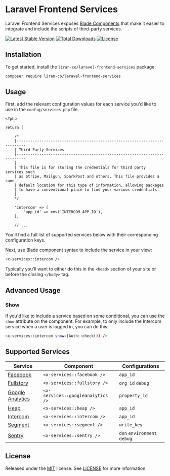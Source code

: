 # Laravel Frontend Services

Laravel Frontend Services exposes [Blade Components](https://laravel.com/docs/8.x/blade#components) that make it easier to integrate and include the scripts of third-party services. 

[![Latest Stable Version](https://poser.pugx.org/liran-co/laravel-frontend-services/v/stable)](https://packagist.org/packages/liran-co/laravel-frontend-services) [![Total Downloads](https://poser.pugx.org/liran-co/laravel-frontend-services/downloads)](https://packagist.org/packages/liran-co/laravel-frontend-services) [![License](https://poser.pugx.org/liran-co/laravel-frontend-services/license)](https://packagist.org/packages/liran-co/laravel-frontend-services)

## Installation

To get started, install the `liran-co/laravel-frontend-services` package:

```bash
composer require liran-co/laravel-frontend-services
```

## Usage

First, add the relevant configuration values for each service you'd like to use in the `config/services.php` file.  

```
<?php

return [

    /*
    |--------------------------------------------------------------------------
    | Third Party Services
    |--------------------------------------------------------------------------
    |
    | This file is for storing the credentials for third party services such
    | as Stripe, Mailgun, SparkPost and others. This file provides a sane
    | default location for this type of information, allowing packages
    | to have a conventional place to find your various credentials.
    |
    */

    'intercom' => [
        'app_id' => env('INTERCOM_APP_ID'),
    ],

    // ...

```


You'll find a full list of supported services below with their corresponding configuration keys.

Next, use Blade component syntax to include the service in your view:

```bash
<x-services::intercom />
```

Typically you'll want to either do this in the `<head>` section of your site or before the closing `</body>` tag.

## Advanced Usage

### Show

If you'd like to include a service based on some conditional, you can use the `show` attribute on the component. For example, to only include the Intercom service when a user is logged in, you can do this:

```bash
<x-services::intercom show={Auth::check()} />
```

## Supported Services

Service | Component | Configurations
--- | --- | ---
[Facebook](https://facebook.com) | `<x-services::facebook />` | `app_id`
[Fullstory](https://fullstory.com) | `<x-services::fullstory />` | `org_id` `debug`
[Google Analytics](http://analytics.google.com) | `<x-services::googleanalytics />` | `property_id`
[Heap](https://heap.io) | `<x-services::heap />` | `app_id`
[Intercom](https://intercom.com) | `<x-services::intercom />` | `app_id`
[Segment](https://segment.com) | `<x-services::segment />` | `write_key`
[Sentry](https://sentry.com) | `<x-services::sentry />` | `dsn` `environment` `debug`

## License
Released under the [MIT](https://choosealicense.com/licenses/mit/) license. See [LICENSE](LICENSE.md) for more information.